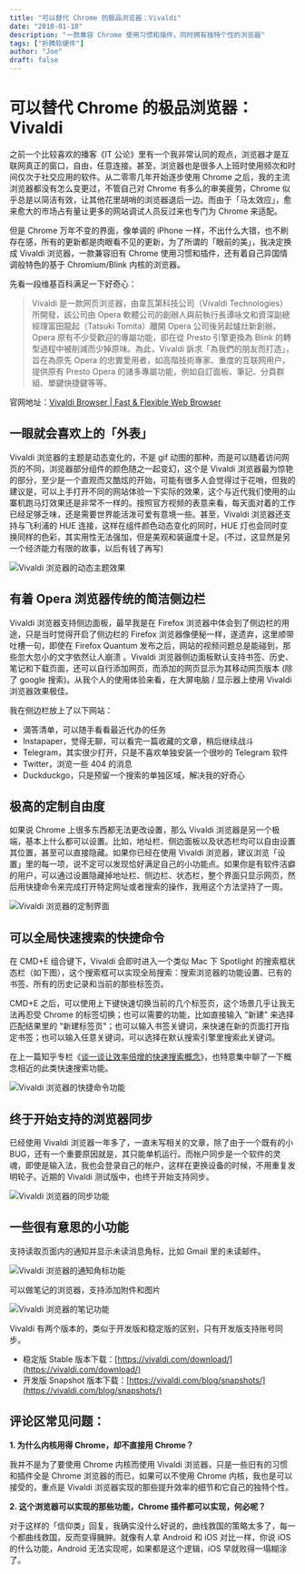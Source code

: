 ```yaml
---
title: "可以替代 Chrome 的极品浏览器：Vivaldi"
date: "2018-01-18"
description: "一款兼容 Chrome 使用习惯和插件，同时拥有独特个性的浏览器"
tags: ["折腾软硬件"]
author: "Joe"
draft: false
---
```


# 可以替代 Chrome 的极品浏览器：Vivaldi

之前一个比较喜欢的播客《IT 公论》里有一个我非常认同的观点，浏览器才是互联网真正的窗口，自由，任意连接。甚至，浏览器也是很多人上班时使用频次和时间仅次于社交应用的软件。从二零零几年开始逐步使用 Chrome 之后，我的主流浏览器都没有怎么变更过，不管自己对 Chrome 有多么的审美疲劳，Chrome 似乎总是以简洁有效，让其他花里胡哨的浏览器退后一边。而由于「马太效应」，愈来愈大的市场占有量让更多的网站调试人员反过来也专门为 Chrome 来适配。

但是 Chrome 万年不变的界面，像单调的 iPhone 一样，不出什么大错，也不刷存在感，所有的更新都是肉眼看不见的更新，为了所谓的「眼前的美」，我决定换成 Vivaldi 浏览器，一款兼容旧有 Chrome 使用习惯和插件，还有着自己异国情调般特色的基于 Chromium/Blink 内核的浏览器。

先看一段维基百科满足一下好奇心：

> Vivaldi 是一款网页浏览器，由韋瓦第科技公司（Vivaldi Technologies）所開發，該公司由 Opera 軟體公司的創辦人與前執行長谭咏文和資深副總經理富田龍起（Tatsuki Tomita）離開 Opera 公司後另起爐灶新創辦。Opera 原有不少受歡迎的專屬功能，卻在從 Presto 引擎更換為 Blink 的轉型過程中被削減而少掉原味。為此，Vivaldi 訴求「為我們的朋友而打造」，旨在為原先 Opera 的忠實愛用者，如高階技術專家、重度的互联网用户，提供原有 Presto Opera 的諸多專屬功能，例如自訂面板、筆記、分頁群組、單鍵快捷鍵等等。

官网地址：[Vivaldi Browser | Fast & Flexible Web Browser](https://vivaldi.com/)

## 一眼就会喜欢上的「外表」

Vivaldi 浏览器的主题是动态变化的，不是 gif 动图的那种，而是可以随着访问网页的不同，浏览器部分组件的颜色随之一起变幻，这个是 Vivaldi 浏览器最为惊艳的部分，至少是一个直观而又酷炫的开始，可能有很多人会觉得过于花哨，但我的建议是，可以上手打开不同的网站体验一下实际的效果，这个与近代我们使用的山寨机跑马灯效果还是非常不一样的。按照官方视频的表意来看，每天面对着的工作已经足够乏味，还是需要世界能活泼可爱有意境一些。甚至，Vivaldi 浏览器还支持与飞利浦的 HUE 连接，这样在组件颜色动态变化的同时，HUE 灯也会同时变换同样的色彩，其实用性无法强加，但是美观和装逼度十足。(不过，这显然是另一个经济能力有限的故事，以后有钱了再写)

![Vivaldi 浏览器的动态主题效果](/images/posts/vivaldi-browser-review/theme-preview.webp)

## 有着 Opera 浏览器传统的简洁侧边栏

Vivaldi 浏览器支持侧边面板，最早我是在 Firefox 浏览器中体会到了侧边栏的用途，只是当时觉得开启了侧边栏的 Firefox 浏览器像便秘一样，遂遗弃，这里顺带吐槽一句，即使在 Firefox Quantum 发布之后，网站的视频问题总是能碰到，那些忽大忽小的文字依然让人崩溃 。Vivaldi 浏览器侧边面板默认支持书签、历史、笔记和下载页面，还可以自行添加网页，而添加的网页显示为其移动网页版本 (除了 google 搜索)。从我个人的使用体验来看，在大屏电脑 / 显示器上使用 Vivaldi 浏览器效果极佳。

我在侧边栏放上了以下网站：

- 滴答清单，可以随手看看最近代办的任务
- Instapaper，觉得无聊，可以看完一篇收藏的文章，稍后继续战斗
- Telegram，其实很少打开，只是不喜欢单独安装一个很吵的 Telegram 软件
- Twitter，浏览一些 404 的消息
- Duckduckgo，只是预留一个搜索的单独区域，解决我的好奇心

## 极高的定制自由度

如果说 Chrome 上很多东西都无法更改设置，那么 Vivaldi 浏览器是另一个极端，基本上什么都可以设置。比如，地址栏、侧边面板以及状态栏均可以自由设置其位置，甚至可以直接隐藏。如果你已经在使用 Vivaldi 浏览器，建议浏览「设置」里的每一项，说不定可以发现恰好满足自己的小功能点。如果你是有软件洁癖的用户，可以通过设置隐藏掉地址栏、侧边栏、状态栏，整个界面只显示网页，然后用快捷命令来完成打开特定网址或者搜索的操作，我用这个方法坚持了一周。

![Vivaldi 浏览器的定制界面](/images/posts/vivaldi-browser-review/customization.webp)

## 可以全局快速搜索的快捷命令

在 CMD+E 组合键下，Vivaldi 会即时进入一个类似 Mac 下 Spotlight 的搜索框状态栏（如下图），这个搜索框可以实现全局搜索：搜索浏览器的功能设置、已有的书签、所有的历史记录和当前的那些标签页。

CMD+E 之后，可以使用上下键快速切换当前的几个标签页，这个场景几乎让我无法再忍受 Chrome 的标签切换；也可以需要的功能，比如直接输入 "新建" 来选择匹配结果里的 "新建标签页"；也可以输入书签关键词，来快速在新的页面打开指定书签；也可以输入任意关键词，可以选择在默认搜索引擎里搜索此关键词。

在上一篇知乎专栏《[谈一谈让效率倍增的快速搜索概念](https://zhuanlan.zhihu.com/p/32446179)》，也特意集中聊了一下概念相近的此类快速搜索功能。

![Vivaldi 浏览器的快捷命令功能](/images/posts/vivaldi-browser-review/quick-command.webp)

## 终于开始支持的浏览器同步

已经使用 Vivaldi 浏览器一年多了，一直未写相关的文章，除了由于一个既有的小 BUG，还有一个重要原因就是，其只能单机运行。而帐户同步是一个软件的灵魂，即使是输入法，我也会登录自己的帐户，这样在更换设备的时候，不用重复发明轮子。近期的 Vivaldi 测试版中，也终于开始支持同步。

![Vivaldi 浏览器的同步功能](/images/posts/vivaldi-browser-review/sync-feature.webp)

## 一些很有意思的小功能

支持读取页面内的通知并显示未读消息角标，比如 Gmail 里的未读邮件。

![Vivaldi 浏览器的通知角标功能](/images/posts/vivaldi-browser-review/notification-badge.webp)

可以做笔记的浏览器，支持添加附件和图片

![Vivaldi 浏览器的笔记功能](/images/posts/vivaldi-browser-review/note-taking.webp)

Vivaldi 有两个版本的，类似于开发版和稳定版的区别，只有开发版支持账号同步。

- 稳定版 Stable 版本下载：[https://vivaldi.com/download/](https://vivaldi.com/download/)
- 开发版 Snapshot 版本下载：[https://vivaldi.com/blog/snapshots/](https://vivaldi.com/blog/snapshots/)

## 评论区常见问题：

**1. 为什么内核用得 Chrome，却不直接用 Chrome？**

我并不是为了要使用 Chrome 内核而使用 Vivaldi 浏览器，只是一些旧有的习惯和插件全是 Chrome 浏览器的而已，如果可以不使用 Chrome 内核，我也是可以接受的，重点是 Vivaldi 浏览器实现的那些提升效率的细节和它自己的独特个性。

**2. 这个浏览器可以实现的那些功能，Chrome 插件都可以实现，何必呢？**

对于这样的「信仰类」回复，我确实没什么好说的，曲线救国的策略太多了，每一个都曲线救国，反而变得臃肿。就像有人拿 Android 和 iOS 对比一样，你说 iOS 的什么功能，Android 无法实现呢，如果都是这个逻辑，iOS 早就败得一塌糊涂了。
